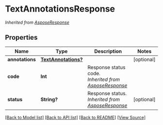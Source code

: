 ﻿# TextAnnotationsResponse


*Inherited from [AsposeResponse](AsposeResponse.md)*
## Properties
Name | Type | Description | Notes
------------ | ------------- | ------------- | -------------
**annotations** | [**TextAnnotations?**](TextAnnotations.md) |  | [optional]
**code** | **Int** | Response status code.<br />*Inherited from [AsposeResponse](AsposeResponse.md)* | 
**status** | **String?** | Response status.<br />*Inherited from [AsposeResponse](AsposeResponse.md)* | [optional]

[[Back to Model list]](../README.md#documentation-for-models) [[Back to API list]](../README.md#documentation-for-api-endpoints) [[Back to README]](../README.md) [[View Source]](../AsposePdfCloud/Models/TextAnnotationsResponse.swift)

